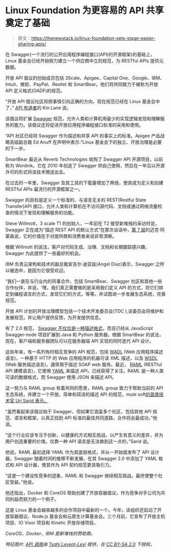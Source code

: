 # Linux Foundation 为更容易的 API 共享奠定了基础

> 原文：<https://thenewstack.io/linux-foundation-sets-stage-easier-sharing-apis/>

在 Swagger(一个流行的公开应用程序编程接口(API)的开源框架)的基础上，Linux 基金会已经开始努力建立一个供应商中立的规范，为 RESTful APIs 提供元数据。

开放 API 倡议的创始成员包括 3Scale、Apigee、Capital One、Google、IBM、Intuit、微软、PayPal、Restlet 和 SmartBear。他们将共同致力于被称为开放 API 定义格式(OADF)的规范。

“开放 API 倡议社区将把事情引向正确的方向，现在规范已经在 Linux 基金会中了，” [API 布道者](http://apievangelist.com/)的 Kin Lane 说。

该倡议将扩展 [Swagger](https://swagger.io/) 规范，允许人类和计算机用最少的实现逻辑发现和理解服务的能力。该倡议还将促进开放应用程序编程接口标准的采用和使用。

“API 社区已经将 Swagger 作为描述和共享 API 的事实上的标准。Apigee 产品战略高级副总裁 Ed Anuff 在声明中表示:“Linux 基金会下的独立、开放治理是必要的下一步。

SmartBear 最近从 Reverb Technologies 收购了 Swagger API 开源项目，以前称为 Wordnik。它在 2010 年创造了 Swagger 供自己使用，然后在一年后以开源许可的形式将该技术赠送出去。

在过去的一年里，Swagger 及其工具的下载量增加了两倍，使其成为定义和创建 RESTful APIs 最流行的开源框架之一。

Swagger 的目标是定义一个标准的、与语言无关的 REST(Restful State Transfer)API 接口，允许人类和计算机在不访问源代码、文档或通过网络流量检查的情况下发现和理解服务的功能。

Steve Willmott，3 scale T1 的创始人，一年前在 T2 接受新堆栈的采访时说，Swagger 正在成为“描述 REST API 的默认方式”在那次谈话中，[第 7 层](http://www.layer7tech.com/)的迈克·阿蒙森说，它的价值在于对提供商和消费者来说非常清晰。

根据 Willmott 的说法，客户对代码生成、治理、文档和长期跟踪感兴趣，Swagger 为此提供了一些最好的机会。

IBM 负责云架构和技术的副总裁安吉尔·迪亚兹(Angel Diaz)表示，Swagger 之所以被选中，是因为它很受欢迎。

“我们一直在与行业内的同事合作，包括 SmartBear、Swagger 社区和其他一些合作伙伴，并说，‘嘿，我们真正需要做的是采用我们定义 API 的方式，将它们绑定到编程语言的方式，发现它们的方式，等等。并试图进一步发展生态系统，完善规范。

开放 API 计划的开放治理模型包括一个技术开发委员会(TDC ),该委员会将维护和发展规范，并让用户提供反馈，为开发提供信息。

有了 2.0 规范， [Swagger 不仅仅是一种描述格式](http://www.businesswire.com/news/home/20151013005001/en/SmartBear-Talks-Swagger-Love-APIs-Conference)，而且已经从 JavaScript Swagger-node 项目扩展到 Java 和 Python 服务器。根据 SmartBear 的说法，现在，客户端和服务器团队可以在服务器端 API 实现的同时迭代 API 设计。

这些年来，有一系列有时相互竞争的 API 规范，包括 [WADL](https://en.wikipedia.org/wiki/Web_Application_Description_Language) (Web 应用程序描述语言)，一种基于 HTTP 的 Web 应用程序的机器可读 XML 描述，以及 [WSDL](https://en.wikipedia.org/wiki/Web_Services_Description_Language) (Web 服务描述语言)，通常用于描述 SOAP web 服务。最近， [RAML](https://en.wikipedia.org/wiki/RAML_%28software%29) (RESTful API 建模语言)，它使用 [YAML](https://en.wikipedia.org/wiki/YAML) 来描述 API，已经获得了关注。RAML 是一种人类可读的数据格式，而 Swagger 使用 JSON 来描述 API。

这一努力与 RAML group 有着共同的愿景，RAML group 致力于帮助当前的 API 生态系统，并建立一个开放、简单和简洁的描述 API 的规范，mule soft[的首席技术官 Uri Sarid 表示。](https://www.mulesoft.com/)

“虽然看起来该倡议始于 Swagger，但如果它涵盖多个社区，包括其他 API 规范、语言和框架，以真正找到 API 标准的最佳共同道路，合作将会最成功，”他说。

“这个行业应该专注于创新，以健康的方式相互挑战，以产生有意义的差异，并为用户创造重要的价值。仅靠一种 API 语言是无法做到这一点的，”Sarid 说。

他说，RAML 最初选择 YAML 作为其底层格式，并从一开始就发布了 API 设计器。Swagger 随着时间的推移不断发展，在其 Swagger 2.0 中添加了 YAML 格式和 API 设计器，使其作为 API 契约规范更具吸引力。

“这是一个建设性竞争的迹象，RAML 和 Swagger 继续相互挑战，最终使整个社区受益，”他说。

他还指出，Docker 和 CoreOS 帮助创建了开放容器倡议，作为竞争对手公司为共同利益而努力的一个例子。

这是 Linux 基金会越来越多的合作项目中最新的一个。今年，该组织还启动了开放容器倡议、Node.js 基金会和云原生计算基金会。三个月前，它宣布了开放主机项目、IO Visor 项目和 Kinetic 开放存储项目。

*CoreOS、Docker、IBM 是新堆栈的赞助商。*

*特征图片: [API 调用](https://www.flickr.com/photos/86979666@N00/8692704103)由 [Tsahi Levent-Levi](https://www.flickr.com/photos/86979666@N00/) 提供，在 [CC BY-SA 2.0](https://creativecommons.org/licenses/by/2.0/) 下授权。*

<svg xmlns:xlink="http://www.w3.org/1999/xlink" viewBox="0 0 68 31" version="1.1"><title>Group</title> <desc>Created with Sketch.</desc></svg>